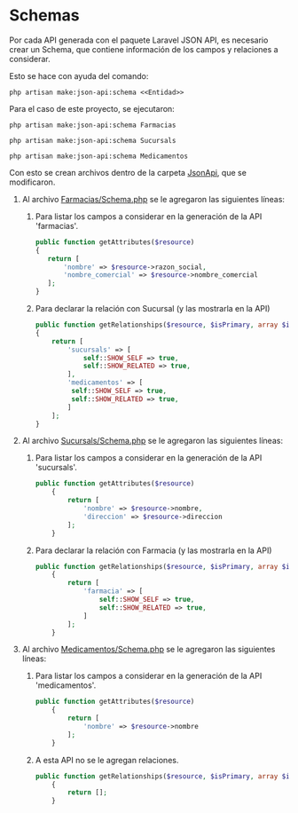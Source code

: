 # Schemas

Por cada API generada con el paquete Laravel JSON API, es necesario crear un Schema, que contiene información de los campos y relaciones a considerar.

Esto se hace con ayuda del comando: 

`php artisan make:json-api:schema <<Entidad>>`

Para el caso de este proyecto, se ejecutaron: 

`php artisan make:json-api:schema Farmacias`

`php artisan make:json-api:schema Sucursals`

`php artisan make:json-api:schema Medicamentos`

Con esto se crean archivos dentro de la carpeta [JsonApi](../../app/JsonApi), que se modificaron. 

1) Al archivo [Farmacias/Schema.php](../../app/JsonApi/Farmacias/Schema.php) se le agregaron las siguientes líneas: 

    1) Para listar los campos a considerar en la generación de la API 'farmacias'.
    
        ```php
        public function getAttributes($resource)
        {
           return [
               'nombre' => $resource->razon_social,
               'nombre_comercial' => $resource->nombre_comercial
           ];
        }
        ```
    1) Para declarar la relación con Sucursal (y las mostrarla en la API)
        ```php
       public function getRelationships($resource, $isPrimary, array $includeRelationships)
        {
            return [
                'sucursals' => [
                    self::SHOW_SELF => true,
                    self::SHOW_RELATED => true,
                ],
                'medicamentos' => [
                 self::SHOW_SELF => true,
                 self::SHOW_RELATED => true,
                ]
            ];
        }
       ```

1)  Al archivo [Sucursals/Schema.php](../../app/JsonApi/Sucursals/Schema.php) se le agregaron las siguientes líneas: 
    1) Para listar los campos a considerar en la generación de la API 'sucursals'.
        ```php
        public function getAttributes($resource)
            {
                return [
                    'nombre' => $resource->nombre,
                    'direccion' => $resource->direccion
                ];
            }
        ```
    1) Para declarar la relación con Farmacia (y las mostrarla en la API)
        ```php
        public function getRelationships($resource, $isPrimary, array $includeRelationships)
            {
                return [
                    'farmacia' => [
                        self::SHOW_SELF => true,
                        self::SHOW_RELATED => true,
                    ]
                ];
            }
       ```

1)  Al archivo [Medicamentos/Schema.php](../../app/JsonApi/Medicamentos/Schema.php) se le agregaron las siguientes líneas: 
    1) Para listar los campos a considerar en la generación de la API 'medicamentos'.
        ```php
        public function getAttributes($resource)
            {
                return [
                    'nombre' => $resource->nombre
                ];
            }
        ```
    1) A esta API no se le agregan relaciones.
        ```php
        public function getRelationships($resource, $isPrimary, array $includeRelationships)
            {
                return [];
            }
        ```
